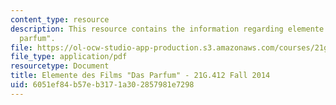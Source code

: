 ```yaml
---
content_type: resource
description: This resource contains the information regarding elemente des films "das
  parfum".
file: https://ol-ocw-studio-app-production.s3.amazonaws.com/courses/21g-412-advanced-german-literature-culture-madness-murder-mysteries-fall-2014/6051ef84b57eb3171a302857981e7298_MIT21G_412F14_Wo14-15_par.pdf
file_type: application/pdf
resourcetype: Document
title: Elemente des Films "Das Parfum" - 21G.412 Fall 2014
uid: 6051ef84-b57e-b317-1a30-2857981e7298
---
```

